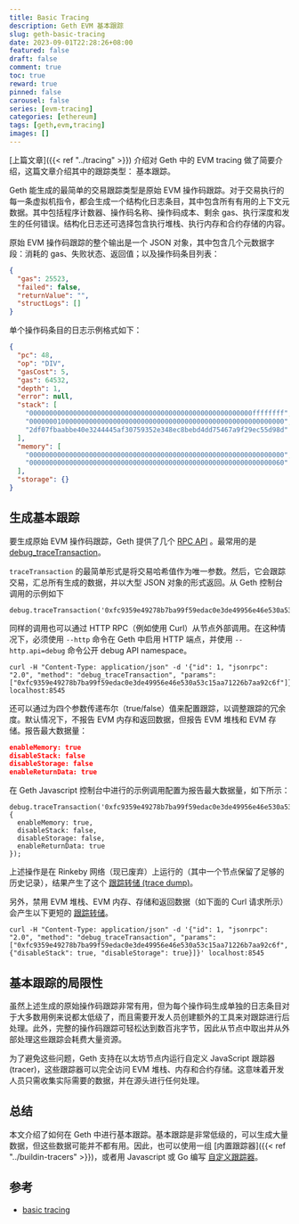 ```yaml
---
title: Basic Tracing
description: Geth EVM 基本跟踪
slug: geth-basic-tracing
date: 2023-09-01T22:28:26+08:00
featured: false
draft: false
comment: true
toc: true
reward: true
pinned: false
carousel: false
series: [evm-tracing]
categories: [ethereum]
tags: [geth,evm,tracing]
images: []
---
```


[上篇文章]({{< ref "../tracing" >}}) 介绍对 Geth 中的 EVM tracing 做了简要介绍，这篇文章介绍其中的跟踪类型： 基本跟踪。

<!--more-->

Geth 能生成的最简单的交易跟踪类型是原始 EVM 操作码跟踪。对于交易执行的每一条虚拟机指令，都会生成一个结构化日志条目，其中包含所有有用的上下文元数据。其中包括程序计数器、操作码名称、操作码成本、剩余 gas、执行深度和发生的任何错误。结构化日志还可选择包含执行堆栈、执行内存和合约存储的内容。

原始 EVM 操作码跟踪的整个输出是一个 JSON 对象，其中包含几个元数据字段：消耗的 gas、失败状态、返回值；以及操作码条目列表：

```json
{
  "gas": 25523,
  "failed": false,
  "returnValue": "",
  "structLogs": []
}
```

单个操作码条目的日志示例格式如下：

```json
{
  "pc": 48,
  "op": "DIV",
  "gasCost": 5,
  "gas": 64532,
  "depth": 1,
  "error": null,
  "stack": [
    "00000000000000000000000000000000000000000000000000000000ffffffff",
    "0000000100000000000000000000000000000000000000000000000000000000",
    "2df07fbaabbe40e3244445af30759352e348ec8bebd4dd75467a9f29ec55d98d"
  ],
  "memory": [
    "0000000000000000000000000000000000000000000000000000000000000000",
    "0000000000000000000000000000000000000000000000000000000000000060"
  ],
  "storage": {}
}
```

## 生成基本跟踪

要生成原始 EVM 操作码跟踪，Geth 提供了几个 [RPC API](https://geth.ethereum.org/docs/interacting-with-geth/rpc/ns-debug) 。最常用的是 [debug_traceTransaction](https://geth.ethereum.org/docs/interacting-with-geth/rpc/ns-debug#debug_tracetransaction)。

`traceTransaction` 的最简单形式是将交易哈希值作为唯一参数。然后，它会跟踪交易，汇总所有生成的数据，并以大型 JSON 对象的形式返回。从 Geth 控制台调用的示例如下

```shell
debug.traceTransaction('0xfc9359e49278b7ba99f59edac0e3de49956e46e530a53c15aa71226b7aa92c6f');
```

同样的调用也可以通过 HTTP RPC（例如使用 Curl）从节点外部调用。在这种情况下，必须使用 `--http` 命令在 Geth 中启用 HTTP 端点，并使用 `--http.api=debug` 命令公开 debug API namespace。

```shell
curl -H "Content-Type: application/json" -d '{"id": 1, "jsonrpc": "2.0", "method": "debug_traceTransaction", "params": ["0xfc9359e49278b7ba99f59edac0e3de49956e46e530a53c15aa71226b7aa92c6f"]}' localhost:8545
```

还可以通过为四个参数传递布尔（true/false）值来配置跟踪，以调整跟踪的冗余度。默认情况下，不报告 EVM 内存和返回数据，但报告 EVM 堆栈和 EVM 存储。报告最大数据量：

```json
enableMemory: true
disableStack: false
disableStorage: false
enableReturnData: true
```

在 Geth Javascript 控制台中进行的示例调用配置为报告最大数据量，如下所示：

```shell
debug.traceTransaction('0xfc9359e49278b7ba99f59edac0e3de49956e46e530a53c15aa71226b7aa92c6f', {
  enableMemory: true,
  disableStack: false,
  disableStorage: false,
  enableReturnData: true
});
```

上述操作是在 Rinkeby 网络（现已废弃）上运行的（其中一个节点保留了足够的历史记录），结果产生了这个 [跟踪转储 (trace dump)](https://gist.github.com/karalabe/c91f95ac57f5e57f8b950ec65ecc697f)。

另外，禁用 EVM 堆栈、EVM 内存、存储和返回数据（如下面的 Curl 请求所示）会产生以下更短的 [跟踪转储](https://gist.github.com/karalabe/d74a7cb33a70f2af75e7824fc772c5b4)。

```shell
curl -H "Content-Type: application/json" -d '{"id": 1, "jsonrpc": "2.0", "method": "debug_traceTransaction", "params": ["0xfc9359e49278b7ba99f59edac0e3de49956e46e530a53c15aa71226b7aa92c6f", {"disableStack": true, "disableStorage": true}]}' localhost:8545
```

## 基本跟踪的局限性

虽然上述生成的原始操作码跟踪非常有用，但为每个操作码生成单独的日志条目对于大多数用例来说都太低级了，而且需要开发人员创建额外的工具来对跟踪进行后处理。此外，完整的操作码跟踪可轻松达到数百兆字节，因此从节点中取出并从外部处理这些跟踪会耗费大量资源。

为了避免这些问题，Geth 支持在以太坊节点内运行自定义 JavaScript 跟踪器 (tracer)，这些跟踪器可以完全访问 EVM 堆栈、内存和合约存储。这意味着开发人员只需收集实际需要的数据，并在源头进行任何处理。

## 总结

本文介绍了如何在 Geth 中进行基本跟踪。基本跟踪是非常低级的，可以生成大量数据，但这些数据可能并不都有用。因此，也可以使用一组 [内置跟踪器]({{< ref "../buildin-tracers" >}})，或者用 Javascript 或 Go 编写 [自定义跟踪器](https://geth.ethereum.org/docs/developers/evm-tracing/custom-tracer)。

## 参考

- [basic tracing](https://geth.ethereum.org/docs/developers/evm-tracing/basic-traces)
